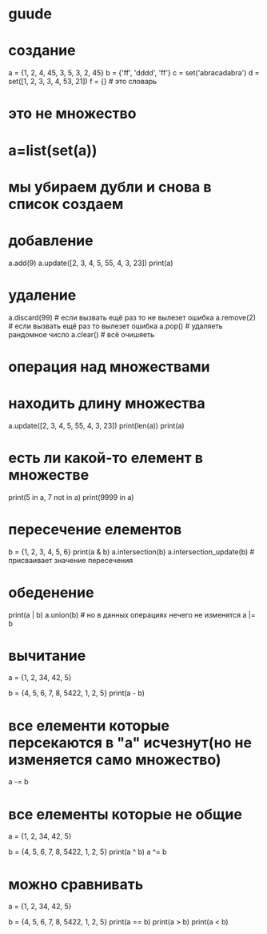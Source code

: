 # guude
# создание
a = {1, 2, 4, 45, 3, 5, 3, 2, 45}
b = {'ff', 'dddd', 'ff'}
c = set('abracadabra')
d = set([1, 2, 3, 3, 4, 53, 21])
f = {}  # это словарь
# это не множество

# a=list(set(a))
# мы убираем дубли и снова в список создаем


# добавление
a.add(9)
a.update([2, 3, 4, 5, 55, 4, 3, 23])
print(a)
# удаление
a.discard(99)  # еcли вызвать ещё раз то  не вылезет ошибка
a.remove(2)  # еcли вызвать ещё раз то вылезет ошибка
a.pop()  # удаляеть рандомное число
a.clear()  # всё очишяеть
# операция над множествами
# находить длину множества
a.update([2, 3, 4, 5, 55, 4, 3, 23])
print(len(a))
print(a)
# есть ли какой-то елемент в множестве
print(5 in a, 7 not in a)
print(9999 in a)
# пересечение елементов
b = {1, 2, 3, 4, 5, 6}
print(a & b)
a.intersection(b)
a.intersection_update(b)  # присваивает значение  пересечения
# обеденение
print(a | b)
a.union(b)  # но в данных операциях нечего не изменятся
a |= b
# вычитание
a = {1, 2, 34, 42, 5}

b = {4, 5, 6, 7, 8, 5422, 1, 2, 5}
print(a - b)
# все елементи которые персекаются в "а" исчезнут(но не изменяется само множество)
a -= b
# все елементы которые не общие
a = {1, 2, 34, 42, 5}

b = {4, 5, 6, 7, 8, 5422, 1, 2, 5}
print(a ^ b)
a ^= b
# можно сравнивать
a = {1, 2, 34, 42, 5}

b = {4, 5, 6, 7, 8, 5422, 1, 2, 5}
print(a == b)
print(a > b)
print(a < b)
